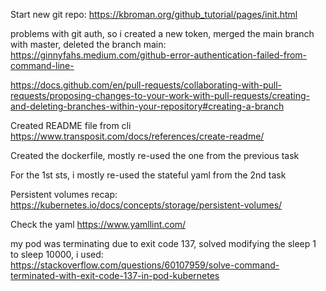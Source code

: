 Start new git repo:
https://kbroman.org/github_tutorial/pages/init.html

problems with git auth, so i created a new token, merged the main branch with master, deleted the branch main:
https://ginnyfahs.medium.com/github-error-authentication-failed-from-command-line-

https://docs.github.com/en/pull-requests/collaborating-with-pull-requests/proposing-changes-to-your-work-with-pull-requests/creating-and-deleting-branches-within-your-repository#creating-a-branch

Created README file from cli
https://www.transposit.com/docs/references/create-readme/


Created the dockerfile, mostly re-used the one from the previous task

For the 1st sts, i mostly re-used the stateful yaml from the 2nd task

Persistent volumes recap:
https://kubernetes.io/docs/concepts/storage/persistent-volumes/

Check the yaml
https://www.yamllint.com/

my pod was terminating due to exit code 137, solved modifying the sleep 1 to sleep 10000, i used:
https://stackoverflow.com/questions/60107959/solve-command-terminated-with-exit-code-137-in-pod-kubernetes
